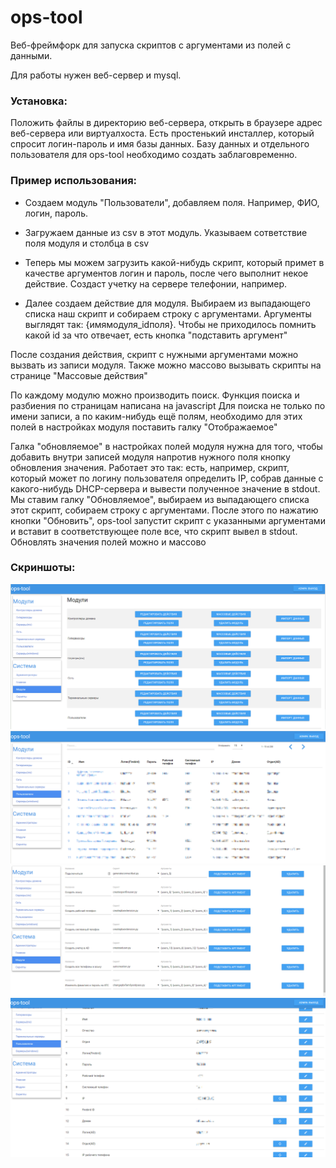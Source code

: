 # ops-tool
Веб-фреймфорк для запуска скриптов с аргументами из полей с данными.

Для работы нужен веб-сервер и mysql.

### Установка:
Положить файлы в директорию веб-сервера, открыть в браузере адрес веб-сервера или виртуалхоста.
Есть простенький инсталлер, который спросит логин-пароль и имя базы данных.
Базу данных и отдельного пользователя для ops-tool необходимо создать заблаговременно.


### Пример использования:
+ Создаем модуль "Пользователи", добавляем поля. Например, ФИО, логин, пароль.

+ Загружаем данные из csv в этот модуль. Указываем сответствие поля модуля и столбца в csv
+ Теперь мы можем загрузить какой-нибудь скрипт, который примет в качестве аргументов логин и пароль, после чего выполнит некое действие. Создаст учетку на сервере телефонии, например.
+ Далее создаем действие для модуля. Выбираем из выпадающего списка наш скрипт и собираем строку с аргументами.
Аргументы выглядят так: {имямодуля_idполя}. Чтобы не приходилось помнить какой id за что отвечает, есть кнопка "подставить аргумент"

После создания действия, скрипт с нужными аргументами можно вызвать из записи модуля.
Также можно массово вызывать скрипты на странице "Массовые действия"

По каждому модулю можно производить поиск. 
Функция поиска и разбиения по страницам написана на javascript
Для поиска не только по имени записи, а по каким-нибудь ещё полям, необходимо для этих полей в настройках модуля поставить галку "Отображаемое"

Галка "обновляемое" в настройках полей модуля нужна для того, чтобы добавить внутри записей модуля напротив нужного поля кнопку обновления значения. Работает это так: есть, например, скрипт, который может по логину пользователя определить IP, собрав данные с какого-нибудь DHCP-сервера и вывести полученное значение в stdout. Мы ставим галку "Обновляемое", выбираем из выпадающего списка этот скрипт, собираем строку с аргументами. После этого по нажатию кнопки "Обновить", ops-tool запустит скрипт с указанными аргументами и вставит в соответствующее поле все, что скрипт вывел в stdout. Обновлять значения полей можно и массово

### Скриншоты:
![alt text](https://github.com/xoma9/ops-tool/blob/master/screenshots/screenshot.png)
![alt text](https://github.com/xoma9/ops-tool/blob/master/screenshots/screenshot_2.png)
![alt text](https://github.com/xoma9/ops-tool/blob/master/screenshots/screenshot_3.png)
![alt text](https://github.com/xoma9/ops-tool/blob/master/screenshots/screenshot_4.png)